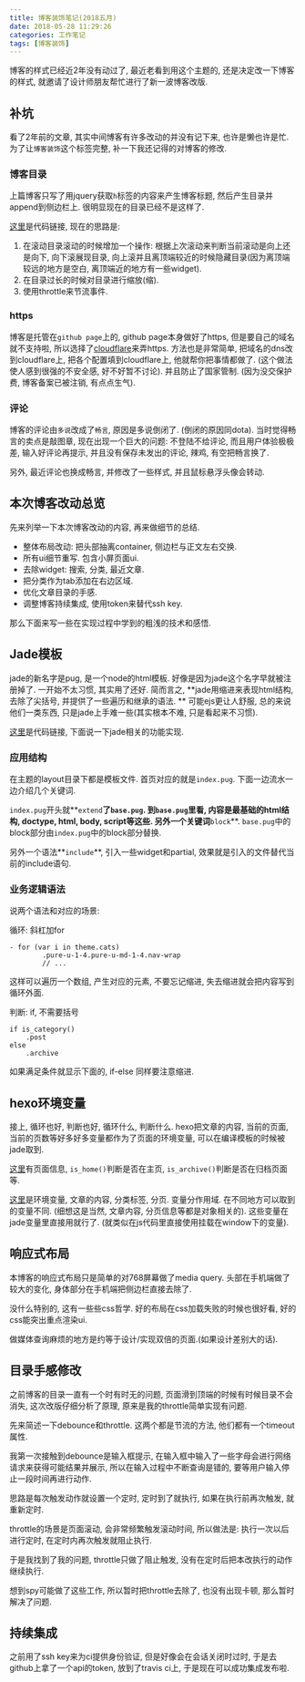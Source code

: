 ```yaml
---
title: 博客装饰笔记(2018五月)
date: 2018-05-28 11:29:26
categories: 工作笔记
tags: [博客装饰]
---
```

博客的样式已经近2年没有动过了, 最近老看到用这个主题的, 还是决定改一下博客的样式, 就邀请了设计师朋友帮忙进行了新一波博客改版.

<!--more-->

## 补坑

看了2年前的文章, 其实中间博客有许多改动的并没有记下来, 也许是懒也许是忙. 为了让`博客装饰`这个标签完整, 补一下我还记得的对博客的修改.

### 博客目录

上篇博客只写了用jquery获取`h`标签的内容来产生博客标题, 然后产生目录并append到侧边栏上. 很明显现在的目录已经不是这样了.

[这里](https://github.com/cwj0417/fjonas.github.io/blob/source/themes/wwj/source/js/post.js)是代码链接, 现在的思路是: 

1. 在滚动目录滚动的时候增加一个操作: 根据上次滚动来判断当前滚动是向上还是向下, 向下滚展现目录, 向上滚并且离顶端较近的时候隐藏目录(因为离顶端较远的地方是空白, 离顶端近的地方有一些widget).
2. 在目录过长的时候对目录进行缩放(缩).
3. 使用throttle来节流事件.

### https

博客是托管在`github page`上的, github page本身做好了https, 但是要自己的域名就不支持啦, 所以选择了[cloudflare](https://www.cloudflare.com/)来弄https. 方法也是非常简单, 把域名的dns改到cloudflare上, 把各个配置填到cloudflare上, 他就帮你把事情都做了. (这个做法使人感到很强的不安全感, 好不好暂不讨论). 并且防止了国家管制. (因为没交保护费, 博客备案已被注销, 有点点生气).

### 评论

博客的评论由`多说`改成了`畅言`, 原因是多说倒闭了. (倒闭的原因同dota). 当时觉得畅言的卖点是敲图章, 现在出现一个巨大的问题:  不登陆不给评论, 而且用户体验极极差, 输入好评论再提示, 并且没有保存未发出的评论, 辣鸡, 有空把畅言换了.

另外, 最近评论也换成畅言, 并修改了一些样式, 并且鼠标悬浮头像会转动.

## 本次博客改动总览

先来列举一下本次博客改动的内容, 再来做细节的总结.

+ 整体布局改动: 把头部抽离container, 侧边栏与正文左右交换.
+ 所有ui细节重写. 包含小屏页面ui.
+ 去除widget: 搜索, 分类, 最近文章.
+ 把分类作为tab添加在右边区域.
+ 优化文章目录的手感.
+ 调整博客持续集成, 使用token来替代ssh key.

那么下面来写一些在实现过程中学到的粗浅的技术和感悟.

## Jade模板

jade的新名字是pug, 是一个node的html模板. 好像是因为jade这个名字早就被注册掉了. 一开始不太习惯, 其实用了还好. 简而言之, **jade用缩进来表现html结构, 去除了尖括号, 并提供了一些遍历和继承的语法. ** 可能ejs更让人舒服, 总的来说他们一类东西, 只是jade上手难一些(其实根本不难, 只是看起来不习惯).

[这里](https://github.com/cwj0417/fjonas.github.io/blob/source/themes/wwj/layout/base.pug)是代码链接, 下面说一下jade相关的功能实现.

### 应用结构

在主题的layout目录下都是模板文件. 首页对应的就是`index.pug`. 下面一边流水一边介绍几个关键词.

`index.pug`开头就**`extend`**了`base.pug`. 到`base.pug`里看, 内容是最基础的html结构, doctype, html, body, script等这些. 另外一个关键词**`block`**. `base.pug`中的block部分由`index.pug`中的block部分替换.

另外一个语法**`include`**, 引入一些widget和partial, 效果就是引入的文件替代当前的include语句.

### 业务逻辑语法

说两个语法和对应的场景:

循环: 斜杠加for

```jade
- for (var i in theme.cats)
		.pure-u-1-4.pure-u-md-1-4.nav-wrap
		// ...
```

这样可以遍历一个数组, 产生对应的元素, 不要忘记缩进, 失去缩进就会把内容写到循环外面.

判断: if, 不需要括号

```
if is_category()
	.post
else
	.archive
```

如果满足条件就显示下面的, if-else 同样要注意缩进.

## hexo环境变量

接上, 循环也好, 判断也好, 循环什么, 判断什么. hexo把文章的内容, 当前的页面, 当前的页数等好多好多变量都作为了页面的环境变量, 可以在编译模板的时候被jade取到.

[这里](https://hexo.io/docs/helpers.html)有页面信息, `is_home()`判断是否在主页, `is_archive()`判断是否在归档页面等.

[这里](https://hexo.io/docs/variables.html)是环境变量, 文章的内容, 分类标签, 分页. 变量分作用域. 在不同地方可以取到的变量不同. (细想这是当然, 文章内容, 分页信息等都是对象相关的). 这些变量在jade变量里直接用就行了. (就类似在js代码里直接使用挂载在window下的变量).

## 响应式布局

本博客的响应式布局只是简单的对768屏幕做了media query. 头部在手机端做了较大的变化, 身体部分在手机端把侧边栏直接去除了.

没什么特别的, 这有一些些css哲学. 好的布局在css加载失败的时候也很好看, 好的css能突出重点渲染ui.

做媒体查询麻烦的地方是约等于设计/实现双倍的页面.(如果设计差别大的话).

## 目录手感修改

之前博客的目录一直有一个时有时无的问题, 页面滑到顶端的时候有时候目录不会消失, 这次改版仔细分析了原理, 原来是我的throttle简单实现有问题.

先来简述一下debounce和throttle. 这两个都是节流的方法, 他们都有一个timeout属性.

我第一次接触到debounce是输入框提示, 在输入框中输入了一些字母会进行网络请求来获得可能结果并展示, 所以在输入过程中不断查询是错的, 要等用户输入停止一段时间再进行动作.

思路是每次触发动作就设置一个定时, 定时到了就执行, 如果在执行前再次触发, 就重新定时.

throttle的场景是页面滚动, 会非常频繁触发滚动时间, 所以做法是: 执行一次以后进行定时, 在定时内再次触发就阻止执行.

于是我找到了我的问题, throttle只做了阻止触发, 没有在定时后把本改执行的动作继续执行.

想到spy可能做了这些工作, 所以暂时把throttle去除了, 也没有出现卡顿, 那么暂时解决了问题.

## 持续集成

之前用了ssh key来为ci提供身份验证, 但是好像会在会话关闭时过时, 于是去github上拿了一个api的token, 放到了travis ci上, 于是现在可以成功集成发布啦.